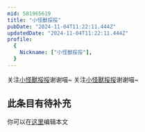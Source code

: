 ```yaml
---
mid: 581965619
title: "小怪獸挼挼"
pubDate: "2024-11-04T11:22:11.444Z"
updatedDate: "2024-11-04T11:22:11.444Z"
profile:
  {
    Nickname: ["小怪獸挼挼"],
  }
---
```


关注[小怪獸挼挼](https://space.bilibili.com/581965619)谢谢喵~ 关注[小怪獸挼挼](https://space.bilibili.com/581965619)谢谢喵~

## 此条目有待补充
你可以在[这里](https://github.com/Yuhanawa/VTuber.ICU-Content/edit/master/v/小怪獸挼挼/index.md)编辑本文
